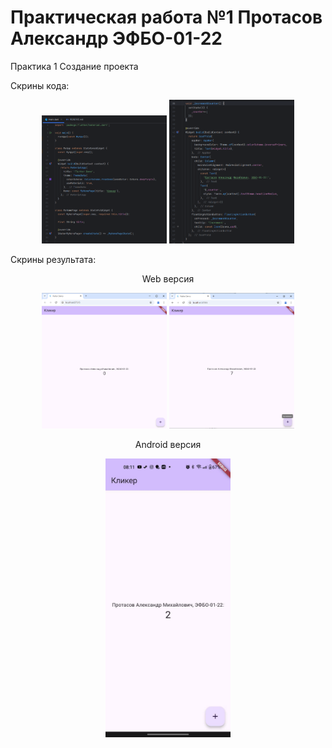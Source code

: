 # Практическая работа №1 Протасов Александр ЭФБО-01-22

Практика 1
Создание проекта

Скрины кода:

<p align="center">
 <img width="200px" src="img/code1.png" alt="qr"/>
 <img width="200px" src="img/code2.png" alt="qr"/>
</p>

Скрины результата:
<p align="center">
    Web версия
<p>
<p align="center">
 <img width="200px" src="img/web1.png" alt="qr"/>
 <img width="200px" src="img/web2.png" alt="qr"/>
</p>
<p align="center">
    Android версия
</p>
<p align="center">
 <img width="200px" src="img/android.jpg" alt="qr"/>
</p>
